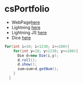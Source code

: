 # csPortfolio

* WebPage[here]()
* Lightning [here](https://nmags7.github.io/lightning2/)
* Lightning JS [here]()
* Dice [here](https://nmags7.github.io/dice3/)

```Java
for(int i=10; i<1230; i+=100){
    for(int y=10; y<1230; y+=100){
      Die d=new Die(i,y);
      d.roll();
      d.show();
      sum=sum+d.getNum();
    }
  }
```
